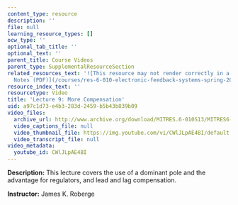 ```yaml
---
content_type: resource
description: ''
file: null
learning_resource_types: []
ocw_type: ''
optional_tab_title: ''
optional_text: ''
parent_title: Course Videos
parent_type: SupplementalResourceSection
related_resources_text: '![This resource may not render correctly in a screen reader.](/images/inacessible.gif)[Lecture
  Notes (PDF)](/courses/res-6-010-electronic-feedback-systems-spring-2013/resources/mitres_6-010s13_lec09)'
resource_index_text: ''
resourcetype: Video
title: 'Lecture 9: More Compensation'
uid: a97c1d73-e4b3-283d-2459-b5b43b839b09
video_files:
  archive_url: http://www.archive.org/download/MITRES.6-010S13/MITRES6-010S13_lec09_300k.mp4
  video_captions_file: null
  video_thumbnail_file: https://img.youtube.com/vi/CWlJLpAE4BI/default.jpg
  video_transcript_file: null
video_metadata:
  youtube_id: CWlJLpAE4BI
---
```


**Description:** This lecture covers the use of a dominant pole and the advantage for regulators, and lead and lag compensation.

**Instructor:** James K. Roberge